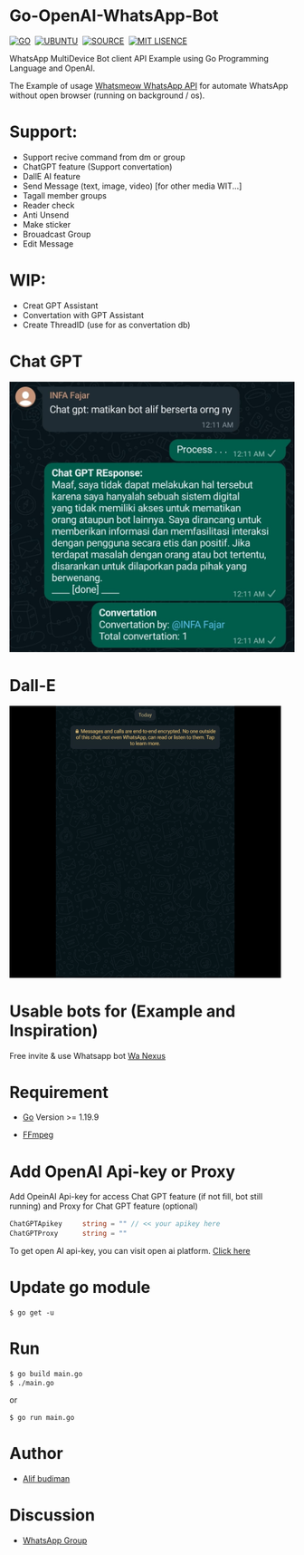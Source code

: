 # Go-OpenAI-WhatsApp-Bot

[![GO](https://img.shields.io/badge/golang-v1.22.1^-blue)](https://go.dev/)&nbsp;&nbsp;[![UBUNTU](https://img.shields.io/badge/ubuntu-v22.4-orange)](https://releases.ubuntu.com/impish/)&nbsp;&nbsp;[![SOURCE](https://img.shields.io/badge/license-MIT-green)](https://github.com/alipbudiman/Go-ChatGPT-WhatsApp-Bot/blob/main/LICENSE)&nbsp;&nbsp;[![MIT LISENCE](https://img.shields.io/badge/sponsors-WhatsApp-brightgreen)](https://wa.me/6282113791904)

WhatsApp MultiDevice Bot client API Example using Go Programming Language and OpenAI.

The Example of usage [Whatsmeow WhatsApp API](https://github.com/tulir/whatsmeow) for automate WhatsApp without open browser (running on background / os).

# Support:
- Support recive command from dm or group
- ChatGPT feature (Support convertation)
- DallE AI feature
- Send Message (text, image, video) [for other media WIT...]
- Tagall member groups
- Reader check
- Anti Unsend
- Make sticker
- Brouadcast Group
- Edit Message

# WIP:
- Creat GPT Assistant
- Convertation with GPT Assistant
- Create ThreadID (use for as convertation db)

# Chat GPT

![convertation ChatGPT](/assets/img/ss.jpg)

# Dall-E

![DallE draw](/assets/img/dalle.gif)

# Usable bots for (Example and Inspiration)

Free invite & use Whatsapp bot [Wa Nexus](https://wa-nexus.web.app/)

# Requirement

- [Go](https://go.dev/) Version >= 1.19.9

- [FFmpeg](https://ffmpeg.org/)


# Add OpenAI Api-key or Proxy

Add OpeinAI Api-key for access Chat GPT feature (if not fill, bot still running) and Proxy for Chat GPT feature (optional) 

```go
ChatGPTApikey     string = "" // << your apikey here
ChatGPTProxy      string = "" 
```


To get open AI api-key, you can visit open ai platform. [Click here](https://platform.openai.com/account/api-keys)

# Update go module

```
$ go get -u
```

# Run

```
$ go build main.go
$ ./main.go
```

or

```
$ go run main.go
```

# Author

- [Alif budiman](https://github.com/alipbudiman)


# Discussion

- [WhatsApp Group](https://chat.whatsapp.com/Gbe7Y7NHpZXEaLoQRc6WpD)
